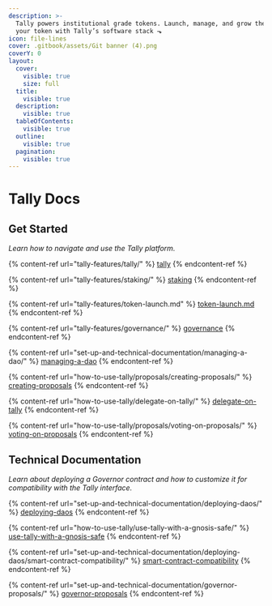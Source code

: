 ```yaml
---
description: >-
  Tally powers institutional grade tokens. Launch, manage, and grow the value of
  your token with Tally’s software stack ⬎
icon: file-lines
cover: .gitbook/assets/Git banner (4).png
coverY: 0
layout:
  cover:
    visible: true
    size: full
  title:
    visible: true
  description:
    visible: true
  tableOfContents:
    visible: true
  outline:
    visible: true
  pagination:
    visible: true
---
```


# Tally Docs

## Get Started

_Learn how to navigate and use the Tally platform._

{% content-ref url="tally-features/tally/" %}
[tally](tally-features/tally/)
{% endcontent-ref %}

{% content-ref url="tally-features/staking/" %}
[staking](tally-features/staking/)
{% endcontent-ref %}

{% content-ref url="tally-features/token-launch.md" %}
[token-launch.md](tally-features/token-launch.md)
{% endcontent-ref %}

{% content-ref url="tally-features/governance/" %}
[governance](tally-features/governance/)
{% endcontent-ref %}

{% content-ref url="set-up-and-technical-documentation/managing-a-dao/" %}
[managing-a-dao](set-up-and-technical-documentation/managing-a-dao/)
{% endcontent-ref %}

{% content-ref url="how-to-use-tally/proposals/creating-proposals/" %}
[creating-proposals](how-to-use-tally/proposals/creating-proposals/)
{% endcontent-ref %}

{% content-ref url="how-to-use-tally/delegate-on-tally/" %}
[delegate-on-tally](how-to-use-tally/delegate-on-tally/)
{% endcontent-ref %}

{% content-ref url="how-to-use-tally/proposals/voting-on-proposals/" %}
[voting-on-proposals](how-to-use-tally/proposals/voting-on-proposals/)
{% endcontent-ref %}

## Technical Documentation

_Learn about deploying a Governor contract and how to customize it for compatibility with the Tally interface._

{% content-ref url="set-up-and-technical-documentation/deploying-daos/" %}
[deploying-daos](set-up-and-technical-documentation/deploying-daos/)
{% endcontent-ref %}

{% content-ref url="how-to-use-tally/use-tally-with-a-gnosis-safe/" %}
[use-tally-with-a-gnosis-safe](how-to-use-tally/use-tally-with-a-gnosis-safe/)
{% endcontent-ref %}

{% content-ref url="set-up-and-technical-documentation/deploying-daos/smart-contract-compatibility/" %}
[smart-contract-compatibility](set-up-and-technical-documentation/deploying-daos/smart-contract-compatibility/)
{% endcontent-ref %}

{% content-ref url="set-up-and-technical-documentation/governor-proposals/" %}
[governor-proposals](set-up-and-technical-documentation/governor-proposals/)
{% endcontent-ref %}
